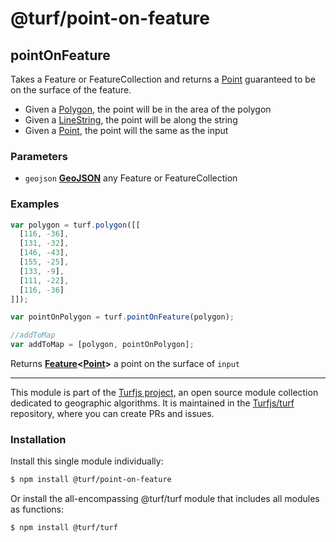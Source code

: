 # @turf/point-on-feature

<!-- Generated by documentation.js. Update this documentation by updating the source code. -->

## pointOnFeature

Takes a Feature or FeatureCollection and returns a [Point][1] guaranteed to be on the surface of the feature.

*   Given a [Polygon][2], the point will be in the area of the polygon
*   Given a [LineString][3], the point will be along the string
*   Given a [Point][1], the point will the same as the input

### Parameters

*   `geojson` **[GeoJSON][4]** any Feature or FeatureCollection

### Examples

```javascript
var polygon = turf.polygon([[
  [116, -36],
  [131, -32],
  [146, -43],
  [155, -25],
  [133, -9],
  [111, -22],
  [116, -36]
]]);

var pointOnPolygon = turf.pointOnFeature(polygon);

//addToMap
var addToMap = [polygon, pointOnPolygon];
```

Returns **[Feature][5]<[Point][6]>** a point on the surface of `input`

[1]: https://tools.ietf.org/html/rfc7946#section-3.1.2

[2]: https://tools.ietf.org/html/rfc7946#section-3.1.6

[3]: https://tools.ietf.org/html/rfc7946#section-3.1.4

[4]: https://tools.ietf.org/html/rfc7946#section-3

[5]: https://tools.ietf.org/html/rfc7946#section-3.2

[6]: https://tools.ietf.org/html/rfc7946#section-3.1.2

<!-- This file is automatically generated. Please don't edit it directly. If you find an error, edit the source file of the module in question (likely index.js or index.ts), and re-run "yarn docs" from the root of the turf project. -->

---

This module is part of the [Turfjs project](https://turfjs.org/), an open source module collection dedicated to geographic algorithms. It is maintained in the [Turfjs/turf](https://github.com/Turfjs/turf) repository, where you can create PRs and issues.

### Installation

Install this single module individually:

```sh
$ npm install @turf/point-on-feature
```

Or install the all-encompassing @turf/turf module that includes all modules as functions:

```sh
$ npm install @turf/turf
```
